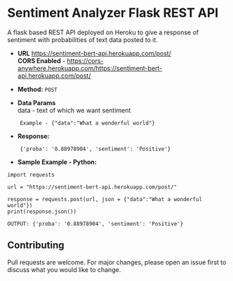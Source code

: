 # Sentiment Analyzer Flask REST API 

A flask based REST API deployed on Heroku to give a response of sentiment with probabilities of text data posted to it.

* **URL**
  https://sentiment-bert-api.herokuapp.com/post/ <br> 
  **CORS Enabled** - https://cors-anywhere.herokuapp.com/https://sentiment-bert-api.herokuapp.com/post/

* **Method:**
   `POST` 

* **Data Params** <br>
    data - text of which we want sentiment
```
    Example - {"data":"What a wonderful world"}
```

* **Response:**
```
    {'proba': '0.88978904', 'sentiment': 'Positive'}
  ```
* **Sample Example - Python:**
```
import requests

url = "https://sentiment-bert-api.herokuapp.com/post/"

response = requests.post(url, json = {"data":"What a wonderful world"})
print(response.json())

OUTPUT: {'proba': '0.88978904', 'sentiment': 'Positive'}
```


## Contributing
Pull requests are welcome. For major changes, please open an issue first to discuss what you would like to change.
